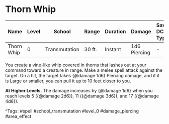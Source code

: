 # Thorn Whip

| Name | Level | School | Range | Duration | Damage | Save DC & Type |
|------|-------|--------|-------|----------|--------|----------------|
| Thorn Whip | 0 | Transmutation | 30 ft. | Instant | 1d6 Piercing | - |

You create a vine-like whip covered in thorns that lashes out at your command toward a creature in range. Make a melee spell attack against the target. On a hit, the target takes {@damage 1d6} Piercing damage, and if it is Large or smaller, you can pull it up to 10 feet closer to you.

**At Higher Levels.** The damage increases by {@damage 1d6} when you reach levels 5 ({@damage 2d6}), 11 ({@damage 3d6}), and 17 ({@damage 4d6}).

^Tags: #spell #school_transmutation #level_0 #damage_piercing #area_effect